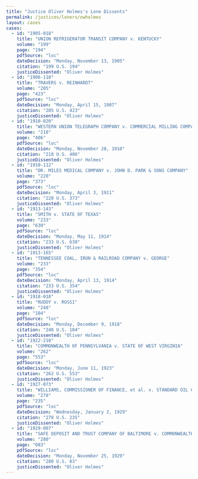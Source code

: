 ```yaml
---
title: "Justice Oliver Holmes's Lone Dissents"
permalink: /justices/loners/owholmes
layout: cases
cases:
  - id: "1905-018"
    title: "UNION REFRIGERATOR TRANSIT COMPANY v. KENTUCKY"
    volume: "199"
    page: "194"
    pdfSource: "loc"
    dateDecision: "Monday, November 13, 1905"
    citation: "199 U.S. 194"
    justiceDissented: "Oliver Holmes"
  - id: "1906-110"
    title: "TRAVERS v. REINHARDT"
    volume: "205"
    page: "423"
    pdfSource: "loc"
    dateDecision: "Monday, April 15, 1907"
    citation: "205 U.S. 423"
    justiceDissented: "Oliver Holmes"
  - id: "1910-020"
    title: "WESTERN UNION TELEGRAPH COMPANY v. COMMERCIAL MILLING COMPANY"
    volume: "218"
    page: "406"
    pdfSource: "loc"
    dateDecision: "Monday, November 28, 1910"
    citation: "218 U.S. 406"
    justiceDissented: "Oliver Holmes"
  - id: "1910-112"
    title: "DR. MILES MEDICAL COMPANY v. JOHN D. PARK & SONS COMPANY"
    volume: "220"
    page: "373"
    pdfSource: "loc"
    dateDecision: "Monday, April 3, 1911"
    citation: "220 U.S. 373"
    justiceDissented: "Oliver Holmes"
  - id: "1913-143"
    title: "SMITH v. STATE OF TEXAS"
    volume: "233"
    page: "630"
    pdfSource: "loc"
    dateDecision: "Monday, May 11, 1914"
    citation: "233 U.S. 630"
    justiceDissented: "Oliver Holmes"
  - id: "1913-165"
    title: "TENNESSEE COAL, IRON & RAILROAD COMPANY v. GEORGE"
    volume: "233"
    page: "354"
    pdfSource: "loc"
    dateDecision: "Monday, April 13, 1914"
    citation: "233 U.S. 354"
    justiceDissented: "Oliver Holmes"
  - id: "1918-018"
    title: "RUDDY v. ROSSI"
    volume: "248"
    page: "104"
    pdfSource: "loc"
    dateDecision: "Monday, December 9, 1918"
    citation: "248 U.S. 104"
    justiceDissented: "Oliver Holmes"
  - id: "1922-218"
    title: "COMMONWEALTH OF PENNSYLVANIA v. STATE OF WEST VIRGINIA"
    volume: "262"
    page: "553"
    pdfSource: "loc"
    dateDecision: "Monday, June 11, 1923"
    citation: "262 U.S. 553"
    justiceDissented: "Oliver Holmes"
  - id: "1927-073"
    title: "WILLIAMS, COMMISSIONER OF FINANCE, et al. v. STANDARD OIL COMPANY OF LOUISIANA"
    volume: "278"
    page: "235"
    pdfSource: "loc"
    dateDecision: "Wednesday, January 2, 1929"
    citation: "278 U.S. 235"
    justiceDissented: "Oliver Holmes"
  - id: "1929-007"
    title: "SAFE DEPOSIT AND TRUST COMPANY OF BALTIMORE v. COMMONWEALTH OF VIRGINIA"
    volume: "280"
    page: "083"
    pdfSource: "loc"
    dateDecision: "Monday, November 25, 1929"
    citation: "280 U.S. 83"
    justiceDissented: "Oliver Holmes"
---
```

